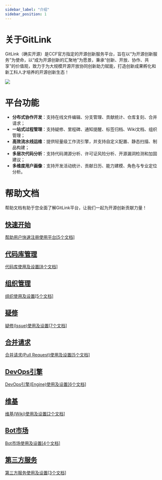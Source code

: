 ```yaml
---
sidebar_label: "介绍"
sidebar_position: 1
---
```


# 关于GitLink
GitLink（确实开源）是CCF官方指定的开源创新服务平台，旨在以“为开源创新服务”为使命，以“成为开源创新的汇聚地”为愿景，秉承“创新、开放、协作、共享”的价值观，致力于为大规模开源开放协同创新助力赋能，打造创新成果孵化和新工科人才培养的开源创新生态！

 ![](/img/ccf_gitlink.png)

# 平台功能

- **分布式协作开发**：支持在线文件编辑、分支管理、贡献统计、仓库复刻、合并请求；
- **一站式过程管理**：支持疑修、里程碑、通知提醒、标签归档、Wiki文档、组织管理；
- **高效流水线运维**：提供轻量级工作流引擎，并支持自定义配置、静态扫描、制品构建；
- **多层次代码分析**：支持代码溯源分析、许可证风险分析、开源漏洞检测和加固建议；
- **多维度用户画像**：支持开发活动统计、贡献日历、能力建模、角色与专业定位分析。

# 帮助文档
帮助文档有助于您全面了解GitLink平台，让我们一起为开源创新贡献力量！

<div class="row">
	<div class="col col--12">
	<section class="row list">
  <article class="col col--6 margin-bottom--lg">
    <a class="card padding--lg cardContainer" href="/docs/快速开始/注册GitLink账号">
      <h2 class="text--truncate cardTitle" title="快速开始">快速开始</h2>
		<p>帮助用户快速注册使用平台[5个文档]</p>
	</a></article>
  <article class="col col--6 margin-bottom--lg">
   <a class="card padding--lg cardContainer" href="/docs/代码库管理/仓库创建">
     <h2 class="text--truncate cardTitle" title="代码库管理">代码库管理</h2>
		<p>代码库使用及设置[8个文档]</p>
	</a></article>
    <article class="col col--6 margin-bottom--lg">
   <a class="card padding--lg cardContainer" href="/docs/组织管理/组织简介">
     <h2 class="text--truncate cardTitle" title="组织管理">组织管理</h2>
		<p>组织使用及设置[5个文档]</p>
	</a></article>
       <article class="col col--6 margin-bottom--lg">
   <a class="card padding--lg cardContainer" href="/docs/疑修/疑修简介">
     <h2 class="text--truncate cardTitle" title="疑修">疑修</h2>
		<p>疑修(Issue)使用及设置[7个文档]</p>
	</a></article>
     <article class="col col--6 margin-bottom--lg">
     <a class="card padding--lg cardContainer" href="/docs/合并请求/合并请求简介">
     <h2 class="text--truncate cardTitle" title="合并请求">合并请求</h2>
		<p>合并请求(Pull Request)使用及设置[5个文档]</p>
	</a></article>
     <article class="col col--6 margin-bottom--lg">
         <a class="card padding--lg cardContainer" href="/docs/DevOps引擎/引擎简介">
     <h2 class="text--truncate cardTitle" title="DevOps引擎">DevOps引擎</h2>
		<p>DevOps引擎(Engine)使用及设置[6个文档]</p>
	</a></article>
     <article class="col col--6 margin-bottom--lg">
             <a class="card padding--lg cardContainer" href="/docs/维基/维基也面管理">
     <h2 class="text--truncate cardTitle" title="维基">维基</h2>
		<p>维基(Wiki)使用及设置[2个文档]</p>
	</a></article>
     <article class="col col--6 margin-bottom--lg">
     <a class="card padding--lg cardContainer" href="/docs/Bot市场/bot安装">
     <h2 class="text--truncate cardTitle" title="Bot市场">Bot市场</h2>
		<p>Bot市场使用及设置[4个文档]</p>
	</a></article>
     <article class="col col--6 margin-bottom--lg">
    <a class="card padding--lg cardContainer" href="/docs/第三方服务/服务简介">
     <h2 class="text--truncate cardTitle" title="第三方服务">第三方服务</h2>
		<p>第三方服务使用及设置[3个文档]</p>
	</a></article>
</section>
</div>
</div>